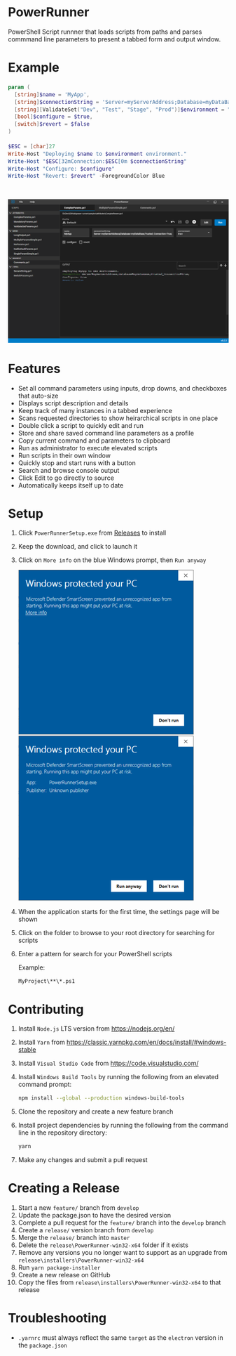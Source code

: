 # PowerRunner

PowerShell Script runnner that loads scripts from paths and parses commmand line parameters to present a tabbed form and output window.

# Example

``` PowerShell
param (
  [string]$name = 'MyApp',
  [string]$connectionString = 'Server=myServerAddress;Database=myDataBase;Trusted_Connection=True;',
  [string][ValidateSet("Dev", "Test", "Stage", "Prod")]$environment = "Dev",
  [bool]$configure = $true,
  [switch]$revert = $false
)

$ESC = [char]27
Write-Host "Deploying $name to $environment environment."
Write-Host "$ESC[32mConnection:$ESC[0m $connectionString"
Write-Host "Configure: $configure"
Write-Host "Revert: $revert" -ForegroundColor Blue
```

<br>

![Overview](docs/images/overview.png)

# Features
- Set all command parameters using inputs, drop downs, and checkboxes that auto-size
- Displays script description and details
- Keep track of many instances in a tabbed experience
- Scans requested directories to show heirarchical scripts in one place
- Double click a script to quickly edit and run
- Store and share saved command line parameters as a profile
- Copy current command and parameters to clipboard
- Run as administrator to execute elevated scripts
- Run scripts in their own window
- Quickly stop and start runs with a button
- Search and browse console output
- Click Edit to go directly to source
- Automatically keeps itself up to date

# Setup
1. Click `PowerRunnerSetup.exe` from [Releases](https://github.com/greggbjensen/power-runner/releases/) to install
2. Keep the download, and click to launch it
3. Click on `More info` on the blue Windows prompt, then `Run anyway`

    ![Overview](docs/images/windows-approve-dialog.png) ![Overview](docs/images/windows-approve-dialog-run-anyway.png)
    

2. When the application starts for the first time, the settings page will be shown
3. Click on the folder to browse to your root directory for searching for scripts
4. Enter a pattern for search for your PowerShell scripts
    
    Example:
    ```
    MyProject\**\*.ps1
    ```

# Contributing

1. Install `Node.js` LTS version from https://nodejs.org/en/
2. Install `Yarn` from https://classic.yarnpkg.com/en/docs/install/#windows-stable
3. Install `Visual Studio Code` from https://code.visualstudio.com/
3. Install `Windows Build Tools` by running the following from an elevated command prompt:
    ```bash
    npm install --global --production windows-build-tools
    ```
4. Clone the repository and create a new feature branch
5. Install project dependencies by running the following from the command line in the repository directory:

    ```bash
    yarn
    ```
6. Make any changes and submit a pull request

# Creating a Release
1. Start a new `feature/` branch from `develop`
2. Update the package.json to have the desired version
3. Complete a pull request for the `feature/` branch into the `develop` branch
4. Create a `release/` version branch from `develop`
5. Merge the `release/` branch into `master`
6. Delete the `release\PowerRunner-win32-x64` folder if it exists
7. Remove any versions you no longer want to support as an upgrade from `release\installers\PowerRunner-win32-x64`
8. Run `yarn package-installer`
9. Create a new release on GitHub
10. Copy the files from `release\installers\PowerRunner-win32-x64` to that release

# Troubleshooting
- `.yarnrc` must always reflect the same `target` as the `electron` version in the `package.json`
